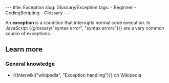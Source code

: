 --- title: Exception slug: Glossary/Exception tags: - Beginner - CodingScripting - Glossary ---

An **exception** is a condition that interrupts normal code execution. In JavaScript {{glossary("syntax error", "syntax errors")}} are a very common source of exceptions.

## Learn more

### General knowledge

- {{Interwiki("wikipedia", "Exception handling")}} on Wikipedia
